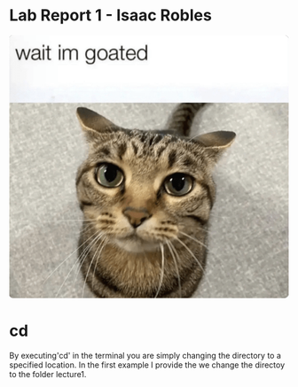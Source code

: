 # Lab Report 1 - Isaac Robles
![Image](cat.png)


# cd
By executing'cd' in the terminal you are simply changing the directory to a specified location. In the first example I provide the we change the directoy to the folder lecture1.
